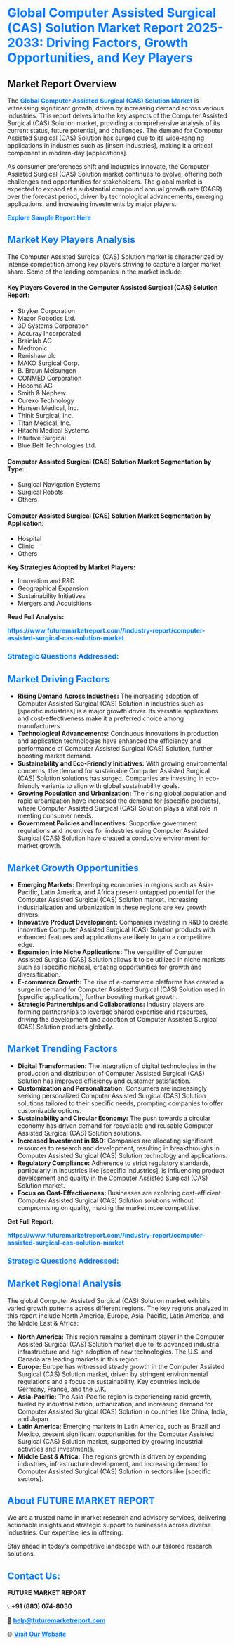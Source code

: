 <h1 style="color: #007BFF;">Global Computer Assisted Surgical (CAS) Solution Market Report 2025-2033: Driving Factors, Growth Opportunities, and Key Players</h1>

<section id="overview">
<h2>Market Report Overview</h2>
<p>The <a href="https://www.futuremarketreport.com//industry-report/computer-assisted-surgical-cas-solution-market" style="color: #007BFF; text-decoration: none;"><strong>Global Computer Assisted Surgical (CAS) Solution Market</strong></a> is witnessing significant growth, driven by increasing demand across various industries. This report delves into the key aspects of the Computer Assisted Surgical (CAS) Solution market, providing a comprehensive analysis of its current status, future potential, and challenges. The demand for Computer Assisted Surgical (CAS) Solution has surged due to its wide-ranging applications in industries such as [insert industries], making it a critical component in modern-day [applications].</p>
<p>As consumer preferences shift and industries innovate, the Computer Assisted Surgical (CAS) Solution market continues to evolve, offering both challenges and opportunities for stakeholders. The global market is expected to expand at a substantial compound annual growth rate (CAGR) over the forecast period, driven by technological advancements, emerging applications, and increasing investments by major players.</p>
</section>

<section id="overview">
<p><a href="https://www.futuremarketreport.com//request-sample/reportId=78850" style="color: #007BFF; text-decoration: none;"><strong>Explore Sample Report Here</strong></a></p>
</section>

<section id="key-players">
<h2 style="color: #007BFF;">Market Key Players Analysis</h2>
<p>The Computer Assisted Surgical (CAS) Solution market is characterized by intense competition among key players striving to capture a larger market share. Some of the leading companies in the market include:</p>
<h4>Key Players Covered in the Computer Assisted Surgical (CAS) Solution Report:</h4>
<ul><li>Stryker Corporation</li><li>Mazor Robotics Ltd.</li><li>3D Systems Corporation</li><li>Accuray Incorporated</li><li>Brainlab AG</li><li>Medtronic</li><li>Renishaw plc</li><li>MAKO Surgical Corp.</li><li>B. Braun Melsungen</li><li>CONMED Corporation</li><li>Hocoma AG</li><li>Smith &amp; Nephew</li><li>Curexo Technology</li><li>Hansen Medical, Inc.</li><li>Think Surgical, Inc.</li><li>Titan Medical, Inc.</li><li>Hitachi Medical Systems</li><li>Intuitive Surgical</li><li>Blue Belt Technologies Ltd.</li></ul>
<h4>Computer Assisted Surgical (CAS) Solution Market Segmentation by Type:</h4>
<ul><li>Surgical Navigation Systems</li><li>Surgical Robots</li><li>Others</li></ul>

<h4>Computer Assisted Surgical (CAS) Solution Market Segmentation by Application:</h4>
<ul><li>Hospital</li><li>Clinic</li><li>Others</li></ul>
<p><strong>Key Strategies Adopted by Market Players:</strong></p>
<ul>
<li>Innovation and R&D</li>
<li>Geographical Expansion</li>
<li>Sustainability Initiatives</li>
<li>Mergers and Acquisitions</li>
</ul>
</section>

<section>
<p><strong>Read Full Analysis: </strong></p><a href="https://www.futuremarketreport.com//industry-report/computer-assisted-surgical-cas-solution-market" style="color: #007BFF; text-decoration: none;"><strong>https://www.futuremarketreport.com//industry-report/computer-assisted-surgical-cas-solution-market</strong></a>
<h3 style="color: #007BFF;">Strategic Questions Addressed:</h3>
</section>

<section id="driving-factors">
<h2 style="color: #007BFF;">Market Driving Factors</h2>
<ul>
<li><strong>Rising Demand Across Industries:</strong> The increasing adoption of Computer Assisted Surgical (CAS) Solution in industries such as [specific industries] is a major growth driver. Its versatile applications and cost-effectiveness make it a preferred choice among manufacturers.</li>
<li><strong>Technological Advancements:</strong> Continuous innovations in production and application technologies have enhanced the efficiency and performance of Computer Assisted Surgical (CAS) Solution, further boosting market demand.</li>
<li><strong>Sustainability and Eco-Friendly Initiatives:</strong> With growing environmental concerns, the demand for sustainable Computer Assisted Surgical (CAS) Solution solutions has surged. Companies are investing in eco-friendly variants to align with global sustainability goals.</li>
<li><strong>Growing Population and Urbanization:</strong> The rising global population and rapid urbanization have increased the demand for [specific products], where Computer Assisted Surgical (CAS) Solution plays a vital role in meeting consumer needs.</li>
<li><strong>Government Policies and Incentives:</strong> Supportive government regulations and incentives for industries using Computer Assisted Surgical (CAS) Solution have created a conducive environment for market growth.</li>
</ul>
</section>

<section id="growth-opportunities">
<h2 style="color: #007BFF;">Market Growth Opportunities</h2>
<ul>
<li><strong>Emerging Markets:</strong> Developing economies in regions such as Asia-Pacific, Latin America, and Africa present untapped potential for the Computer Assisted Surgical (CAS) Solution market. Increasing industrialization and urbanization in these regions are key growth drivers.</li>
<li><strong>Innovative Product Development:</strong> Companies investing in R&D to create innovative Computer Assisted Surgical (CAS) Solution products with enhanced features and applications are likely to gain a competitive edge.</li>
<li><strong>Expansion into Niche Applications:</strong> The versatility of Computer Assisted Surgical (CAS) Solution allows it to be utilized in niche markets such as [specific niches], creating opportunities for growth and diversification.</li>
<li><strong>E-commerce Growth:</strong> The rise of e-commerce platforms has created a surge in demand for Computer Assisted Surgical (CAS) Solution used in [specific applications], further boosting market growth.</li>
<li><strong>Strategic Partnerships and Collaborations:</strong> Industry players are forming partnerships to leverage shared expertise and resources, driving the development and adoption of Computer Assisted Surgical (CAS) Solution products globally.</li>
</ul>
</section>

<section id="trending-factors">
<h2 style="color: #007BFF;">Market Trending Factors</h2>
<ul>
<li><strong>Digital Transformation:</strong> The integration of digital technologies in the production and distribution of Computer Assisted Surgical (CAS) Solution has improved efficiency and customer satisfaction.</li>
<li><strong>Customization and Personalization:</strong> Consumers are increasingly seeking personalized Computer Assisted Surgical (CAS) Solution solutions tailored to their specific needs, prompting companies to offer customizable options.</li>
<li><strong>Sustainability and Circular Economy:</strong> The push towards a circular economy has driven demand for recyclable and reusable Computer Assisted Surgical (CAS) Solution solutions.</li>
<li><strong>Increased Investment in R&D:</strong> Companies are allocating significant resources to research and development, resulting in breakthroughs in Computer Assisted Surgical (CAS) Solution technology and applications.</li>
<li><strong>Regulatory Compliance:</strong> Adherence to strict regulatory standards, particularly in industries like [specific industries], is influencing product development and quality in the Computer Assisted Surgical (CAS) Solution market.</li>
<li><strong>Focus on Cost-Effectiveness:</strong> Businesses are exploring cost-efficient Computer Assisted Surgical (CAS) Solution solutions without compromising on quality, making the market more competitive.</li>
</ul>
</section>

<section>
<p><strong>Get Full Report: </strong></p><a href="https://www.futuremarketreport.com//industry-report/computer-assisted-surgical-cas-solution-market" style="color: #007BFF; text-decoration: none;"><strong>https://www.futuremarketreport.com//industry-report/computer-assisted-surgical-cas-solution-market</strong></a>
<h3 style="color: #007BFF;">Strategic Questions Addressed:</h3>
</section>


<section id="regional-analysis">
<h2 style="color: #007BFF;">Market Regional Analysis</h2>
<p>The global Computer Assisted Surgical (CAS) Solution market exhibits varied growth patterns across different regions. The key regions analyzed in this report include North America, Europe, Asia-Pacific, Latin America, and the Middle East & Africa:</p>
<ul>
<li><strong>North America:</strong> This region remains a dominant player in the Computer Assisted Surgical (CAS) Solution market due to its advanced industrial infrastructure and high adoption of new technologies. The U.S. and Canada are leading markets in this region.</li>
<li><strong>Europe:</strong> Europe has witnessed steady growth in the Computer Assisted Surgical (CAS) Solution market, driven by stringent environmental regulations and a focus on sustainability. Key countries include Germany, France, and the U.K.</li>
<li><strong>Asia-Pacific:</strong> The Asia-Pacific region is experiencing rapid growth, fueled by industrialization, urbanization, and increasing demand for Computer Assisted Surgical (CAS) Solution in countries like China, India, and Japan.</li>
<li><strong>Latin America:</strong> Emerging markets in Latin America, such as Brazil and Mexico, present significant opportunities for the Computer Assisted Surgical (CAS) Solution market, supported by growing industrial activities and investments.</li>
<li><strong>Middle East & Africa:</strong> The region’s growth is driven by expanding industries, infrastructure development, and increasing demand for Computer Assisted Surgical (CAS) Solution in sectors like [specific sectors].</li>
</ul>
</section>

<footer>
<h2 style="color: #007BFF;">About FUTURE MARKET REPORT</h2>
<p>We are a trusted name in market research and advisory services, delivering actionable insights and strategic support to businesses across diverse industries. Our expertise lies in offering:</p>

<p>Stay ahead in today’s competitive landscape with our tailored research solutions.</p>

<h2 style="color: #007BFF;">Contact Us:</h2>
<p><strong>FUTURE MARKET REPORT</strong></p>
<p>📞 <strong>+91 (883) 074-8030</strong></p>
<p>📧 <strong><a href="mailto:help@futuremarketreport.com" style="color: #007BFF;">help@futuremarketreport.com</a></strong></p>
<p>🌐 <strong><a href="https://www.futuremarketreport.com/" style="color: #007BFF;">Visit Our Website</a></strong></p>
</footer>